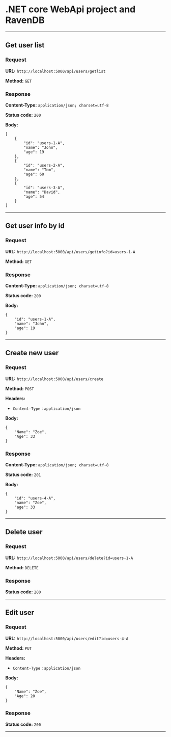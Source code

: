 # .NET core WebApi project and RavenDB


---

## Get user list

### Request

**URL:** `http://localhost:5000/api/users/getlist`

**Method:** `GET`

### Response

**Content-Type:** `application/json; charset=utf-8`

**Status code:** `200`

**Body:**
```
[
    {
        "id": "users-1-A",
        "name": "John",
        "age": 19
    },
    {
        "id": "users-2-A",
        "name": "Tom",
        "age": 60
    },
    {
        "id": "users-3-A",
        "name": "David",
        "age": 54
    }
]
```

---

## Get user info by id

### Request

**URL:** `http://localhost:5000/api/users/getinfo?id=users-1-A`

**Method:** `GET`

### Response

**Content-Type:** `application/json; charset=utf-8`

**Status code:** `200`

**Body:**
```
{
    "id": "users-1-A",
    "name": "John",
    "age": 19
}
```

---

## Create new user

### Request

**URL:** `http://localhost:5000/api/users/create`

**Method:** `POST`

**Headers:**

- `Content-Type` : `application/json`

**Body:**
```
{
	"Name": "Zoe",
	"Age": 33
}
```

### Response

**Content-Type:** `application/json; charset=utf-8`

**Status code:** `201`

**Body:**
```
{
    "id": "users-4-A",
    "name": "Zoe",
    "age": 33
}
```

---

## Delete user

### Request

**URL:** `http://localhost:5000/api/users/delete?id=users-1-A`

**Method:** `DELETE`

### Response

**Status code:** `200`

---

## Edit user

### Request

**URL:** `http://localhost:5000/api/users/edit?id=users-4-A`

**Method:** `PUT`

**Headers:**

- `Content-Type` : `application/json`

**Body:**
```
{
	"Name": "Zoe",
	"Age": 20
}
```

### Response

**Status code:** `200`

---
